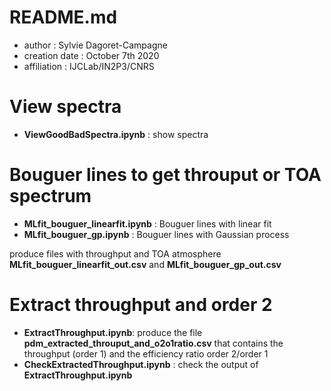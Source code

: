 # README.md

- author : Sylvie Dagoret-Campagne
- creation date : October 7th 2020
- affiliation : IJCLab/IN2P3/CNRS


# View spectra
- **ViewGoodBadSpectra.ipynb** : show spectra

# Bouguer lines to get throuput or TOA spectrum
- **MLfit_bouguer_linearfit.ipynb** : Bouguer lines with linear fit
- **MLfit_bouguer_gp.ipynb** : Bouguer lines with Gaussian process    

produce files with throughput and TOA atmosphere  **MLfit_bouguer_linearfit_out.csv**  and **MLfit_bouguer_gp_out.csv**

# Extract throughput and order 2

- **ExtractThroughput.ipynb**:  produce the file **pdm_extracted_throuput_and_o2o1ratio.csv** that contains the throughput (order 1) and the efficiency ratio order 2/order 1
- **CheckExtractedThroughput.ipynb** : check the output of  **ExtractThroughput.ipynb**
